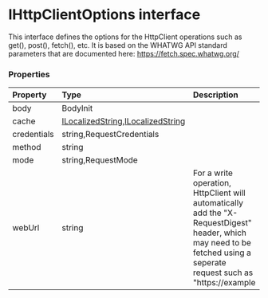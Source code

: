 # IHttpClientOptions interface

This interface defines the options for the HttpClient operations such as 
get(), post(), fetch(), etc. It is based on the WHATWG API standard 
parameters that are documented here: 
https://fetch.spec.whatwg.org/



### Properties

| Property	   | Type	| Description|
|:-------------|:-------|:-----------|
|body      | BodyInit |  |
|cache      | [ILocalizedString](ILocalizedString.md),[ILocalizedString](ILocalizedString.md) |  |
|credentials      | string,RequestCredentials |  |
|method      | string |  |
|mode      | string,RequestMode |  |
|webUrl      | string | For a write operation, HttpClient will automatically add the  "X-RequestDigest" header, which may need to be fetched using a seperate  request such as "https://example |




